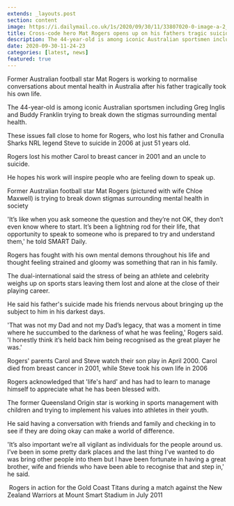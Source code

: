 ```yaml
---
extends: _layouts.post
section: content
image: https://i.dailymail.co.uk/1s/2020/09/30/11/33807020-0-image-a-2_1601461097090.jpg 
title: Cross-code hero Mat Rogers opens up on his fathers tragic suicide after his mother died of cancer 
description: The 44-year-old is among iconic Australian sportsmen including Greg Inglis and Buddy Franklin trying to break down the stigmas surrounding mental health in society. 
date: 2020-09-30-11-24-23 
categories: [latest, news] 
featured: true 
--- 
```

Former Australian football star Mat Rogers is working to normalise conversations about mental health in Australia after his father tragically took his own life.

The 44-year-old is among iconic Australian sportsmen including Greg Inglis and Buddy Franklin trying to break down the stigmas surrounding mental health.

These issues fall close to home for Rogers, who lost his father and Cronulla Sharks NRL legend Steve to suicide in 2006 at just 51 years old.

Rogers lost his mother Carol to breast cancer in 2001 and an uncle to suicide.

He hopes his work will inspire people who are feeling down to speak up.

Former Australian football star Mat Rogers (pictured with wife Chloe Maxwell) is trying to break down stigmas surrounding mental health in society

'It’s like when you ask someone the question and they’re not OK, they don’t even know where to start. It’s been a lightning rod for their life, that opportunity to speak to someone who is prepared to try and understand them,' he told SMART Daily.

Rogers has fought with his own mental demons throughout his life and thought feeling strained and gloomy was something that ran in his family.

The dual-international said the stress of being an athlete and celebrity weighs up on sports stars leaving them lost and alone at the close of their playing career.

He said his father's suicide made his friends nervous about bringing up the subject to him in his darkest days. 

'That was not my Dad and not my Dad’s legacy, that was a moment in time where he succumbed to the darkness of what he was feeling,' Rogers said. 'I honestly think it’s held back him being recognised as the great player he was.' 

Rogers' parents Carol and Steve watch their son play in April 2000. Carol died from breast cancer in 2001, while Steve took his own life in 2006

Rogers acknowledged that 'life's hard' and has had to learn to manage himself to appreciate what he has been blessed with.

The former Queensland Origin star is working in sports management with children and trying to implement his values into athletes in their youth. 

He said having a conversation with friends and family and checking in to see if they are doing okay can make a world of difference. 

'It’s also important we’re all vigilant as individuals for the people around us. I’ve been in some pretty dark places and the last thing I’ve wanted to do was bring other people into them but I have been fortunate in having a great brother, wife and friends who have been able to recognise that and step in,' he said.

 Rogers in action for the Gold Coast Titans during a match against the New Zealand Warriors at Mount Smart Stadium in July 2011

